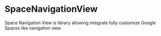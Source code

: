 # SpaceNavigationView
Space Navigation View is library allowing integrate fully customize Google Spaces like navigation view
